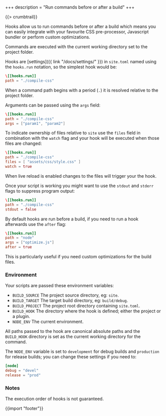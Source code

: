 +++
description = "Run commands before or after a build"
+++

{{> crumbtrail}}

Hooks allow us to run commands before or after a build which means you can easily integrate with your favourite CSS pre-processor, Javascript bundler or perform custom optimizations.

Commands are executed with the current working directory set to the project folder.

Hooks are [settings]({{ link "/docs/settings/" }}) in `site.toml` named using the `hooks.run` notation, so the simplest hook would be:

```toml
\[[hooks.run]]
path = "./compile-css"
```

When a command path begins with a period (`.`) it is resolved relative to the project folder.

Arguments can be passed using the `args` field:

```toml
\[[hooks.run]]
path = "./compile-css"
args = ["param1", "param2"]
```

To indicate ownership of files relative to `site` use the `files` field in combination with the `watch` flag and your hook will be executed when those files are changed:

```toml
\[[hooks.run]]
path = "./compile-css"
files = [ "assets/css/style.css" ]
watch = true
```

When live reload is enabled changes to the files will trigger your the hook.

Once your script is working you might want to use the `stdout` and `stderr` flags to suppress program output:

```toml
\[[hooks.run]]
path = "./compile-css"
stdout = false
```

By default hooks are run before a build, if you need to run a hook afterwards use the `after` flag:

```toml
\[[hooks.run]]
path = "node"
args = ["optimize.js"]
after = true
```

This is particularly useful if you need custom optimizations for the build files.

### Environment

Your scripts are passed these environment variables:

* `BUILD_SOURCE` The project source directory, eg: `site`.
* `BUILD_TARGET` The target build directory, eg: `build/debug`.
* `BUILD_PROJECT` The project root directory containing `site.toml`.
* `BUILD_HOOK` The directory where the hook is defined; either the project or a plugin.
* `NODE_ENV` The current environment.

All paths passed to the hook are canonical absolute paths and the `BUILD_HOOK` directory is set as the current working directory for the command.

The `NODE_ENV` variable is set to `development` for debug builds and `production` for release builds; you can change these settings if you need to:

```toml
[node]
debug = "devel"
release = "prod"
```

### Notes

The execution order of hooks is not guaranteed.

{{import "footer"}}

